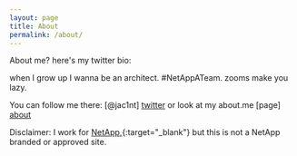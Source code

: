 ```yaml
---
layout: page
title: About
permalink: /about/
---
```


About me? here's my twitter bio: 

when I grow up I wanna be an architect. #NetAppATeam. zooms make you lazy.

You can follow me there: [@jac1nt] [twitter] or look at my about.me [page] [about]

Disclaimer: I work for [NetApp,](http://netapp.com){:target="_blank"} but this is not a NetApp branded or approved site. 

[twitter]:	http://twitter.com/@jac1nt
[about]:	http://about.me/jacint

